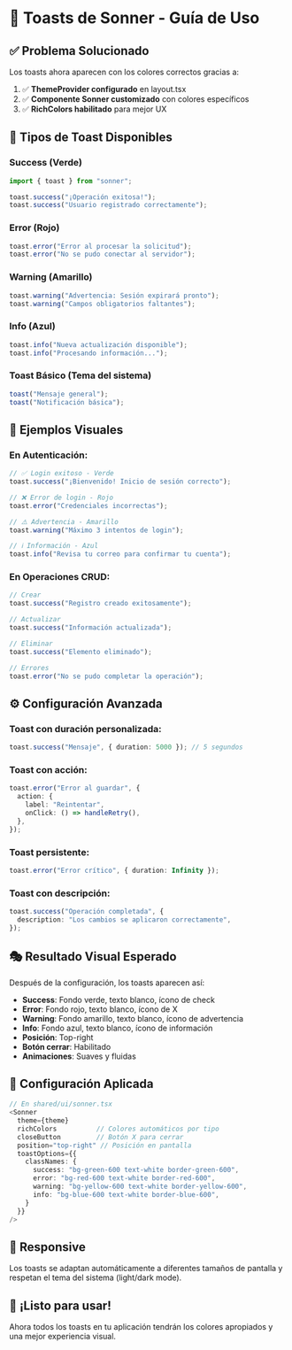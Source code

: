 # 🎨 Toasts de Sonner - Guía de Uso

## ✅ Problema Solucionado

Los toasts ahora aparecen con los colores correctos gracias a:

1. ✅ **ThemeProvider configurado** en layout.tsx
2. ✅ **Componente Sonner customizado** con colores específicos
3. ✅ **RichColors habilitado** para mejor UX

## 🎯 Tipos de Toast Disponibles

### **Success (Verde)**

```typescript
import { toast } from "sonner";

toast.success("¡Operación exitosa!");
toast.success("Usuario registrado correctamente");
```

### **Error (Rojo)**

```typescript
toast.error("Error al procesar la solicitud");
toast.error("No se pudo conectar al servidor");
```

### **Warning (Amarillo)**

```typescript
toast.warning("Advertencia: Sesión expirará pronto");
toast.warning("Campos obligatorios faltantes");
```

### **Info (Azul)**

```typescript
toast.info("Nueva actualización disponible");
toast.info("Procesando información...");
```

### **Toast Básico (Tema del sistema)**

```typescript
toast("Mensaje general");
toast("Notificación básica");
```

## 🎨 Ejemplos Visuales

### **En Autenticación:**

```typescript
// ✅ Login exitoso - Verde
toast.success("¡Bienvenido! Inicio de sesión correcto");

// ❌ Error de login - Rojo
toast.error("Credenciales incorrectas");

// ⚠️ Advertencia - Amarillo
toast.warning("Máximo 3 intentos de login");

// ℹ️ Información - Azul
toast.info("Revisa tu correo para confirmar tu cuenta");
```

### **En Operaciones CRUD:**

```typescript
// Crear
toast.success("Registro creado exitosamente");

// Actualizar
toast.success("Información actualizada");

// Eliminar
toast.success("Elemento eliminado");

// Errores
toast.error("No se pudo completar la operación");
```

## ⚙️ Configuración Avanzada

### **Toast con duración personalizada:**

```typescript
toast.success("Mensaje", { duration: 5000 }); // 5 segundos
```

### **Toast con acción:**

```typescript
toast.error("Error al guardar", {
  action: {
    label: "Reintentar",
    onClick: () => handleRetry(),
  },
});
```

### **Toast persistente:**

```typescript
toast.error("Error crítico", { duration: Infinity });
```

### **Toast con descripción:**

```typescript
toast.success("Operación completada", {
  description: "Los cambios se aplicaron correctamente",
});
```

## 🎭 Resultado Visual Esperado

Después de la configuración, los toasts aparecen así:

- **Success**: Fondo verde, texto blanco, ícono de check
- **Error**: Fondo rojo, texto blanco, ícono de X
- **Warning**: Fondo amarillo, texto blanco, ícono de advertencia
- **Info**: Fondo azul, texto blanco, ícono de información
- **Posición**: Top-right
- **Botón cerrar**: Habilitado
- **Animaciones**: Suaves y fluidas

## 🔧 Configuración Aplicada

```typescript
// En shared/ui/sonner.tsx
<Sonner
  theme={theme}
  richColors          // Colores automáticos por tipo
  closeButton         // Botón X para cerrar
  position="top-right" // Posición en pantalla
  toastOptions={{
    classNames: {
      success: "bg-green-600 text-white border-green-600",
      error: "bg-red-600 text-white border-red-600",
      warning: "bg-yellow-600 text-white border-yellow-600",
      info: "bg-blue-600 text-white border-blue-600",
    }
  }}
/>
```

## 📱 Responsive

Los toasts se adaptan automáticamente a diferentes tamaños de pantalla y respetan el tema del sistema (light/dark mode).

## 🎉 ¡Listo para usar!

Ahora todos los toasts en tu aplicación tendrán los colores apropiados y una mejor experiencia visual.
